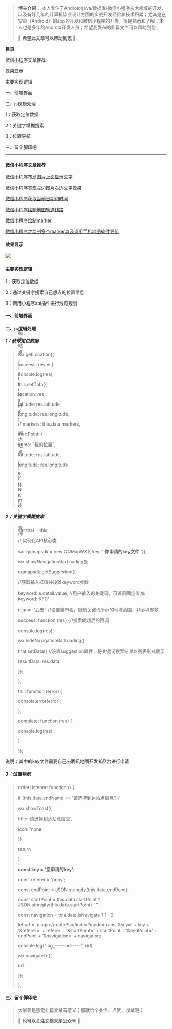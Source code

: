 > **博主介绍：**
> 本人专注于Android/java/数据库/微信小程序技术领域的开发，以及有好几年的计算机毕业设计方面的实战开发经验和技术积累；尤其是在安卓（Android）的app的开发和微信小程序的开发，很是熟悉和了解；本人也是多年的Android开发人员；希望我发布的此篇文件可以帮助到您；
>
> 🍅 **希望此文章可以帮助到您** 🍅

**目录**

微信小程序文章推荐

效果显示

主要实现逻辑

一、前端界面

二、js逻辑处理

1：获取定位数据

2：关键字模糊搜索

3：位置导航

三、留个脚印吧

* * *

#### 微信小程序文章推荐

[微信小程序布局图片上面显示文字](https://blog.csdn.net/u014388322/article/details/128492276
"微信小程序布局图片上面显示文字")

[微信小程序实现左边图片右边文字效果](https://blog.csdn.net/u014388322/article/details/128611635
"微信小程序实现左边图片右边文字效果")

[微信小程序获取当前日期和时间](https://blog.csdn.net/u014388322/article/details/128318270
"微信小程序获取当前日期和时间")

[微信小程序绘制地图轨迹线路](https://blog.csdn.net/u014388322/article/details/128223282
"微信小程序绘制地图轨迹线路")

[微信小程序绘制marker](https://blog.csdn.net/u014388322/article/details/131555857
"微信小程序绘制marker")

[微信小程序之绘制多个marker以及调用手机地图软件导航](https://blog.csdn.net/u014388322/article/details/132086484
"微信小程序之绘制多个marker以及调用手机地图软件导航")

#### 效果显示

![](./res/ae4102d58a6a42b182e4532ff3074469.gif)​

####  主要实现逻辑

1：获取定位数据

2：通过关键字搜索自己想去的位置信息

3：调用小程序api插件进行线路规划

#### 一、前端界面

> <view style="position: relative;width: 100%;height: 100%;">  
>
>
> <map class="mapUI" id="myMap" latitude="{{latitude}}"
> longitude="{{longitude}}" markers="{{markers}}"
> bindmarkertap="bindmarkertap" data-id="{{markers}}" scale="14"
> covers="{{covers}}" style="position: absolute;"></map>
>
> <view style="position: absolute;bottom: 0rpx;width: 100%;">
>
> <view class="tipInforyinhuan">
>
> <view class="tipInforTop">
>
> <view class="zoomtop">  
>
>
> <view class="loginInput">
>
> <view class="loginTip">起始站点</view>
>
> <view class="inputInfor" bindtap="choiceStart">
>
> {{starName}}
>
> </view>
>
> <view class="lineView"></view>
>
> <view class="loginTip" style="margin-top: 35rpx;">到达站点</view>
>
> <view class="inputInfor" bindtap="choiceEnd">
>
> {{endName}}
>
> </view>
>
> <view class="lineView"></view>
>
> </view>
>
> </view>
>
> </view>
>
> </view>
>
> <view class="btninfor" style="padding-bottom: 30rpx;">
>
> <view class="subButton" hover-class='view-box-btn-hover' hover-start-
> time='5' bindtap="orderListener">
>
> <text space="ensp">查 询</text>
>
> </view>
>
> </view>
>
> </view>
>
> </view>

#### 二、js逻辑处理

##### 1：获取定位数据

> wx.getLocation({
>
> success: res => {
>
> console.log(res);
>
> this.setData({
>
> location: res,
>
> latitude: res.latitude,
>
> longitude: res.longitude,
>
> // markers: this.data.markers,
>
> startPoint: {
>
> name: "我的位置",
>
> latitude: res.latitude,
>
> longitude: res.longitude
>
> },
>
> })
>
> },
>
> })

##### 2：关键字模糊搜索

> var that = this;
>
> // 实例化API核心类
>
> var qqmapsdk = new QQMapWX({ key: ' **你申请的key文件** '});
>
> wx.showNavigationBarLoading();
>
> qqmapsdk.getSuggestion({
>
> //获取输入框值并设置keyword参数
>
> keyword: e.detail.value, //用户输入的关键词，可设置固定值,如keyword:'KFC'
>
> region: '西安', //设置城市名，限制关键词所示的地域范围，非必填参数
>
> success: function (res) {//搜索成功后的回调
>
> console.log(res);
>
> wx.hideNavigationBarLoading();
>
> that.setData({ //设置suggestion属性，将关键词搜索结果以列表形式展示
>
> resultData: res.data
>
> });
>
> },
>
> fail: function (error) {
>
> console.error(error);
>
> },
>
> complete: function (res) {
>
> console.log(res);
>
> }
>
> });

说明：其中的key文件需要自己去腾讯地图开发者品台进行申请

##### 3：位置导航

> orderListener: function () {  
>
>
> if (this.data.endName == '请选择到达站点信息') {
>
> wx.showToast({
>
> title: '请选择到达站点信息',
>
> icon: 'none'
>
> })
>
> return
>
> }
>
> **const key = '您申请的key';**
>
> const referer = 'pony';
>
> const endPoint = JSON.stringify(this.data.endPoint);
>
> const startPoint = this.data.startPoint ?
> JSON.stringify(this.data.startPoint) : '';
>
> const navigation = this.data.isNavigate ? 1 : 0;
>
> let url = 'plugin://routePlan/index?mode=transit&key=' + key + '&referer=' +
> referer + '&startPoint=' + startPoint + '&endPoint=' + endPoint +
> '&navigation=' + navigation;
>
> console.log("log_-----url-----", url)
>
> wx.navigateTo({
>
> url
>
> });
>
>  
>
>
> },

#### 三、留个脚印吧

> 大家要是感觉此篇文章有意义；那就给个关注、点赞，收藏吧；
>
> 🍅 **也可以关注文档末尾公众号** 🍅

